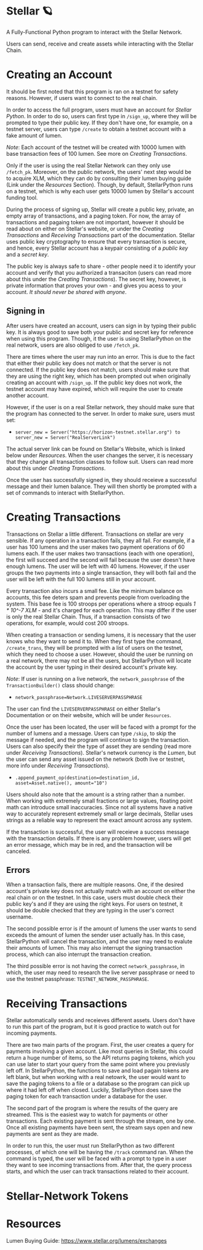 # Stellar 🪐
 
 A Fully-Functional Python program to interact with the Stellar Network. 

Users can send, receive and create assets while interacting with the Stellar Chain.


# Creating an Account 

It should be first noted that this program is ran on a testnet for safety reasons. However, if users want to connect to the real chain. 

In order to access the full program, users must have an account for *Stellar Python*. In order to do so, users can first type in `/sign_up`, where they will be prompted to type their public key. If they don't have one, for example, on a testnet server, users can type `/create` to obtain a testnet account with a fake amount of lumen. 

*Note*: Each account of the testnet will be created with 10000 lumen with base transaction fees of 100 lumen. See more on *Creating Transactions*. 

Only if the user is using the real Stellar Network can they only use `/fetch_pk`. Moreover, on the public network, the users' next step would be to acquire XLM, which they can do by consulting their lumen buying guide (Link under the *Resources* Section). Though, by default, StellarPython runs on a testnet, which is why each user gets 10000 lumen by Stellar's account funding tool. 

During the process of signing up, Stellar will create a public key, private, an empty array of transactions, and a paging token. For now, the array of transactions and pagaing token are not important, however it should be read about on either on Stellar's website, or under the *Creating Transactions* and *Receiving Transactions* part of the documentation. Stellar uses public key cryptography to ensure that every transaction is secure, and hence, every Stellar account has a keypair consisting of a *public key* and a *secret key*. 

The public key is always safe to share - other people need it to identify your account and verify that you authorized a transaciton (users can read more about this under the *Creating Transactions*). The secret key, however, is private information that proves your own - and gives you acess to your account. *It should never be shared with anyone*.

## Signing in

After users have created an account, users can sign in by typing their public key. It is always good to save both your public and secret key for reference when using this program. Though, it the user is using StellarPython on the real network, users are also obliged to use `/fetch_pk`. 

There are times where the user may run into an error. This is due to the fact that either their public key does not match or that the server is not connected. If the public key does not match, users should make sure that they are using the right key, which has been prompted out when originally creating an account with `/sign_up`. If the public key does not work, the testnet account may have expired, which will require the user to create another account. 

However, if the user is on a real Stellar network, they should make sure that the program has connected to the server. In order to make sure, users must set:
- `server_new = Server("https://horizon-testnet.stellar.org") to server_new = Server("RealServerLink")` 

The actual server link can be found on Stellar's Website, which is linked below under *Resources*. When the user changes the server, it is necessary that they change all transaction classes to follow suit. Users can read more about this under *Creating Transactions*.

Once the user has successfully signed in, they should receieve a successful message and their lumen balance. They will then shortly be prompted with a set of commands to interact with StellarPython.


# Creating Transactions 
Transactions on Stellar a little different. Transactions on stellar are very sensible. If any operation in a transaction fails, they all fail. For example, if a user has 100 lumens and the user makes two payment operations of 60 lumens each. If the user makes two transactions (each with one operation), the first will succeed and the second will fail because the user doesn't have enough lumens. The user will be left with 40 lumens. However, if the user groups the two payments into a single transaction, they will both fail and the user will be left with the full 100 lumens still in your account. 

Every transaction also incurs a small fee. Like the minimum balance on accounts, this fee deters spam and prevents people from overloading the system. This base fee is 100 stroops per operations where a stroop equals *1 * 10^-7 XLM* - and it's charged for each operation. This may differ if the user is only the real Stellar Chain. Thus, if a transaction consists of two operations, for example, would cost 200 stroops. 

When creating a transaction or sending lumens, it is necessary that the user knows who they want to send it to. When they first type the command, `/create_trans`, they will be prompted with a list of users on the testnet, which they need to choose a user. However, should the user be running on a real network, there may not be all the users, but StellarPython will locate the account by the user typing in their desired account's private key.

*Note*: If user is running on a live network, the `network_passphrase` of the `TransactionBuilder()` class should change:
- `network_passphrase=Network.LIVESERVERPASSPHRASE`

The user can find the `LIVESERVERPASSPHRASE` on either Stellar's Documentation or on their website, which will be under `Resources`.

Once the user has been located, the user will be faced with a  prompt for the number of lumens and a message. Users can type `/skip`, to skip the message if needed, and the program will continue to sign the transaction. Users can also specify their the type of asset they are sending (read more under *Receiving Transactions*). Stellar's network currency is the *Lumen*, but the user can send any asset issued on the network (both live or testnet, more info under *Receiving Transactions*).

- `.append_payment_op(destination=destination_id, asset=Asset.native(), amount="10")`

Users should also note that the amount is a string rather than a number. When working with extremely small fractions or large values, floating point math can introduce small inaccuracies. Since not all systems have a native way to accurately represent extremely small or large decimals, Stellar uses strings as a reliable way to represent the exact amount across any system.

If the transaction is successful, the user will receieve a success message with the transaction details. If there is any problem however, users will get an error message, which may be in red, and the transaction will be canceled. 

## Errors

When a transaction fails, there are multiple reasons. One, if the desired account's private key does not actually match with an account on either the real chain or on the testnet. In this case, users must double check their public key's and if they are using the right keys. For users on testnet, it should be double checked that they are typing in the user's correct username. 

The second possible error is if the amount of lumens the user wants to send exceeds the amount of lumen the sender user actually has. In this case, StellarPython will cancel the transaction, and the user may need to evalute their amounts of lumen. This may also interrupt the signing transaction process, which can also interrupt the transaction creation.

The third possible error is not having the correct `network_passphrase`, in which, the user may need to research the live server passphrase or need to use the testnet passphrase: `TESTNET_NETWORK_PASSPHRASE`. 


# Receiving Transactions 

Stellar automatically sends and receieves different assets. Users don't have to run this part of the program, but it is good practice to watch out for incoming payments. 

There are two main parts of the program. First, the user creates a query for payments involving a given account. Like most queries in Stellar, this could return a huge number of items, so the API returns paging tokens, which you can use later to start your query from the same point where you previusly left off. In StellarPython, the functions to save and load pagain tokens are left blank, but when working with a real netowrk, the user would want to save the paging tokens to a file or a database so the program can pick up where it had left off when closed. Luckily, StellarPython does save the paging token for each transaction under a database for the user. 

The second part of the program is where the results of the query are streamed. This is the easiest way to watch for payments or other transactions. Each existing payment is sent through the stream, one by one. Once all existing payments have been sent, the stream says open and new payments are sent as they are made.

In order to run this, the user must run StellarPython as two different processes, of which one will be having the `/track` command ran. When the command is typed, the user will be faced with a prompt to type in a user they want to see incoming transactions from. After that, the query process starts, and which the user can track transactions related to their account.


# Stellar-Network Tokens


# Resources

Lumen Buying Guide: https://www.stellar.org/lumens/exchanges

